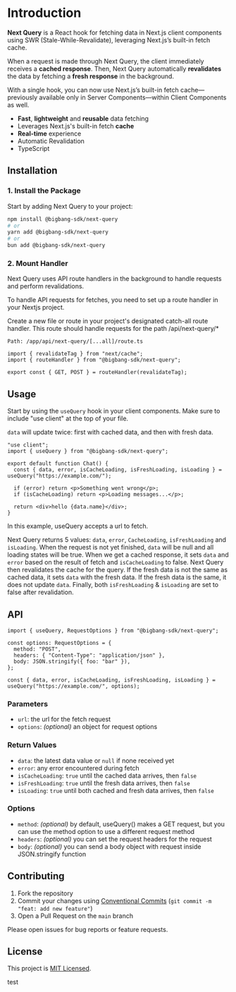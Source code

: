# Introduction

**Next Query** is a React hook for fetching data in Next.js client components using SWR (Stale-While-Revalidate), leveraging Next.js’s built-in fetch cache.

When a request is made through Next Query, the client immediately receives a **cached response**. Then, Next Query automatically **revalidates** the data by fetching a **fresh response** in the background.

With a single hook, you can now use Next.js’s built-in fetch cache—previously available only in Server Components—within Client Components as well.

- **Fast**, **lightweight** and **reusable** data fetching
- Leverages Next.js's built-in fetch **cache**
- **Real-time** experience
- Automatic Revalidation
- TypeScript

## Installation

### 1. Install the Package

Start by adding Next Query to your project:

```bash
npm install @bigbang-sdk/next-query
# or
yarn add @bigbang-sdk/next-query
# or
bun add @bigbang-sdk/next-query
```

### 2. Mount Handler

Next Query uses API route handlers in the background to handle requests and perform revalidations.

To handle API requests for fetches, you need to set up a route handler in your Nextjs project.

Create a new file or route in your project's designated catch-all route handler. This route should handle requests for the path /api/next-query/\*

`Path: /app/api/next-query/[...all]/route.ts`

```tsx
import { revalidateTag } from "next/cache";
import { routeHandler } from "@bigbang-sdk/next-query";

export const { GET, POST } = routeHandler(revalidateTag);
```

## Usage

Start by using the `useQuery` hook in your client components. Make sure to include "use client" at the top of your file.

`data` will update twice: first with cached data, and then with fresh data.

```tsx
"use client";
import { useQuery } from "@bigbang-sdk/next-query";

export default function Chat() {
  const { data, error, isCacheLoading, isFreshLoading, isLoading } = useQuery("https://example.com/");

  if (error) return <p>Something went wrong</p>;
  if (isCacheLoading) return <p>Loading messages...</p>;

  return <div>hello {data.name}</div>;
}
```

In this example, useQuery accepts a url to fetch.

Next Query returns 5 values: `data`, `error`, `CacheLoading`, `isFreshLoading` and `isLoading`. When the request is not yet finished, `data` will be null and all loading states will be true. When we get a cached response, it sets `data` and `error` based on the result of fetch and `isCacheLoading` to false. Next Query then revalidates the cache for the query. If the fresh data is not the same as cached data, it sets `data` with the fresh data. If the fresh data is the same, it does not update `data`. Finally, both `isFreshLoading` & `isLoading` are set to false after revalidation.

## API

```tsx
import { useQuery, RequestOptions } from "@bigbang-sdk/next-query";

const options: RequestOptions = {
  method: "POST",
  headers: { "Content-Type": "application/json" },
  body: JSON.stringify({ foo: "bar" }),
};

const { data, error, isCacheLoading, isFreshLoading, isLoading } = useQuery("https://example.com/", options);
```

### Parameters

- `url`: the url for the fetch request
- `options`: <em>(optional)</em> an object for request options

### Return Values

- `data`: the latest data value or `null` if none received yet
- `error`: any error encountered during fetch
- `isCacheLoading`: `true` until the cached data arrives, then `false`
- `isFreshLoading`: `true` until the fresh data arrives, then `false`
- `isLoading`: `true` until both cached and fresh data arrives, then `false`

### Options

- `method`: <em>(optional)</em> by default, useQuery() makes a GET request, but you can use the method option to use a different request method
- `headers`: <em>(optional)</em> you can set the request headers for the request
- `body`: <em>(optional)</em> you can send a body object with request inside JSON.stringify function

## Contributing

1. Fork the repository
2. Commit your changes using [Conventional Commits](https://www.conventionalcommits.org/en) (`git commit -m "feat: add new feature"`)
3. Open a Pull Request on the `main` branch

Please open issues for bug reports or feature requests.

## License

This project is [MIT Licensed](LICENSE).

test
